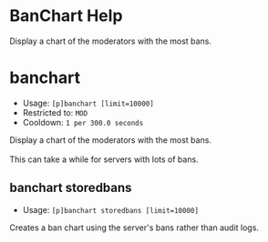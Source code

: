 # BanChart Help

Display a chart of the moderators with the most bans.

# banchart
 - Usage: `[p]banchart [limit=10000] `
 - Restricted to: `MOD`
 - Cooldown: `1 per 300.0 seconds`

Display a chart of the moderators with the most bans.<br/><br/>This can take a while for servers with lots of bans.

## banchart storedbans
 - Usage: `[p]banchart storedbans [limit=10000] `

Creates a ban chart using the server's bans rather than audit logs.

